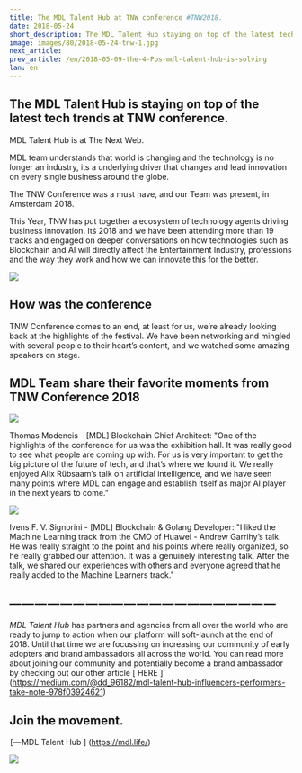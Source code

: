 ```yaml
---
title: The MDL Talent Hub at TNW conference #TNW2018.
date: 2018-05-24
short_description: The MDL Talent Hub staying on top of the latest technology trends at TNW conference #TNW2018.
image: images/80/2018-05-24-tnw-1.jpg
next_article:
prev_article: /en/2018-05-09-the-4-Pps-mdl-talent-hub-is-solving
lan: en
---
```




## The MDL Talent Hub is staying on top of the latest tech trends at TNW conference.

MDL Talent Hub is at The Next Web.

MDL team understands that world is changing and the technology is no longer an industry, its a underlying driver that changes and lead innovation on every single business around the globe.

The TNW Conference was a must have, and our Team was present, in Amsterdam 2018.

This Year, TNW has put together a ecosystem of technology agents driving business innovation.
Itś 2018 and we have been attending more than 19 tracks and engaged on deeper conversations on how technologies such as
 Blockchain and AI will directly affect the Entertainment Industry, professions and the way they work and how we can innovate this for the better.



![](/images/80/2018-05-24-tnw-2.jpg)

## How was the conference

TNW Conference comes to an end, at least for us, we’re already looking back at the highlights of the festival.
We have been networking and mingled with several people to their heart’s content, and we watched some amazing speakers on stage.

## MDL Team share their favorite moments from TNW Conference 2018

![](/images/2018-05-24-tnw-thomasmodeneis.jpg)

Thomas Modeneis - [MDL] Blockchain Chief Architect: "One of the highlights of the conference for us was the exhibition hall. It was really good to see what people are coming up with.
For us is very important to get the big picture of the future of tech, and that’s where we found it.
We really enjoyed Alix Rübsaam’s talk on artificial intelligence, and we have seen many points where MDL can engage and establish itself as major AI player in the next years to come."


![](/images/2018-05-24-tnw-ivens-signorini.jpg)

Ivens F. V. Signorini - [MDL] Blockchain & Golang Developer: "I liked the Machine Learning track from the CMO of Huawei - Andrew Garrihy’s talk. He was really straight to the point and his points where really organized, so he really grabbed our attention.
It was a genuinely interesting talk. After the talk, we shared our experiences with others and everyone agreed that he really added to the Machine Learners track."




## — — — — — — — — — — — — — — — — — — — — —

*MDL Talent Hub* has partners and agencies from all over the world who are ready to jump to action when our platform will soft-launch at the end of 2018. Until that time we are focussing on increasing our community of early adopters and brand ambassadors all across the world. You can read more about joining our community and potentially become a brand ambassador by checking out our other article [ HERE ] (https://medium.com/@dd_96182/mdl-talent-hub-influencers-performers-take-note-978f03924621)

## Join the movement.

 [— MDL Talent Hub ] (https://mdl.life/)

![](/images/2018-05-05-mdl-talent-hub-influencers-performers.gif)
